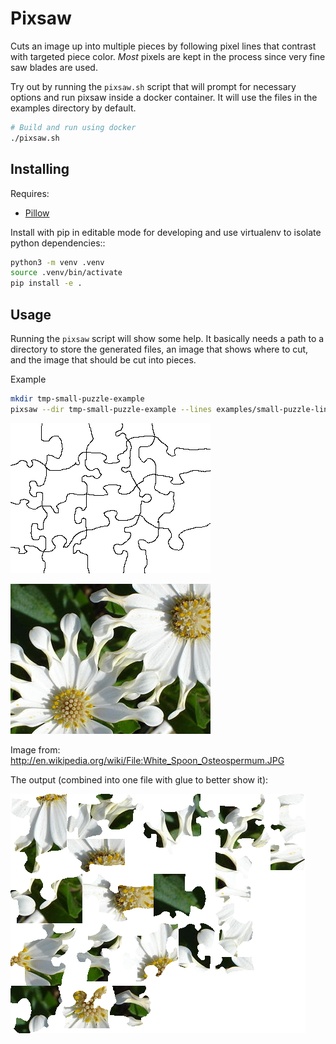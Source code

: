 # Pixsaw

Cuts an image up into multiple pieces by following pixel lines that contrast
with targeted piece color. _Most_ pixels are kept in the process since very fine
saw blades are used.

Try out by running the `pixsaw.sh` script that will prompt for necessary options
and run pixsaw inside a docker container. It will use the files in the examples
directory by default.

```bash
# Build and run using docker
./pixsaw.sh
```

## Installing

Requires:

* [Pillow](http://github.com/python-imaging/Pillow)

Install with pip in editable mode for developing and use virtualenv to isolate
python dependencies::

```bash
python3 -m venv .venv
source .venv/bin/activate
pip install -e .
```


## Usage

Running the `pixsaw` script will show some help.  It basically needs a
path to a directory to store the generated files, an image that shows where to
cut, and the image that should be cut into pieces.

Example

```bash
mkdir tmp-small-puzzle-example
pixsaw --dir tmp-small-puzzle-example --lines examples/small-puzzle-lines.png examples/320px-White_Spoon_Osteospermum.jpg
```

![The puzzle lines](https://github.com/jkenlooper/pixsaw/raw/main/examples/small-puzzle-lines.png)


![Image example](https://github.com/jkenlooper/pixsaw/raw/main/examples/320px-White_Spoon_Osteospermum.jpg)

Image from: http://en.wikipedia.org/wiki/File:White_Spoon_Osteospermum.JPG

The output (combined into one file with glue to better show it):

![Output of pixsaw](https://github.com/jkenlooper/pixsaw/raw/main/examples/pieces-combined-with-glue.png)
